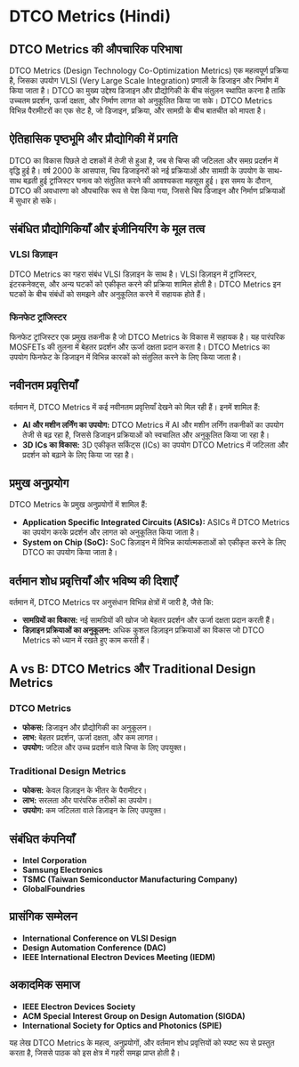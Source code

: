 # DTCO Metrics (Hindi)

## DTCO Metrics की औपचारिक परिभाषा

DTCO Metrics (Design Technology Co-Optimization Metrics) एक महत्वपूर्ण प्रक्रिया है, जिसका उपयोग VLSI (Very Large Scale Integration) प्रणाली के डिजाइन और निर्माण में किया जाता है। DTCO का मुख्य उद्देश्य डिजाइन और प्रौद्योगिकी के बीच संतुलन स्थापित करना है ताकि उच्चतम प्रदर्शन, ऊर्जा दक्षता, और निर्माण लागत को अनुकूलित किया जा सके। DTCO Metrics विभिन्न पैरामीटरों का एक सेट है, जो डिजाइन, प्रक्रिया, और सामग्री के बीच बातचीत को मापता है।

## ऐतिहासिक पृष्ठभूमि और प्रौद्योगिकी में प्रगति

DTCO का विकास पिछले दो दशकों में तेजी से हुआ है, जब से चिप्स की जटिलता और समग्र प्रदर्शन में वृद्धि हुई है। वर्ष 2000 के आसपास, चिप डिजाइनरों को नई प्रक्रियाओं और सामग्री के उपयोग के साथ-साथ बढ़ती हुई ट्रांजिस्टर घनत्व को संतुलित करने की आवश्यकता महसूस हुई। इस समय के दौरान, DTCO की अवधारणा को औपचारिक रूप से पेश किया गया, जिससे चिप डिजाइन और निर्माण प्रक्रियाओं में सुधार हो सके।

## संबंधित प्रौद्योगिकियाँ और इंजीनियरिंग के मूल तत्व

### VLSI डिज़ाइन

DTCO Metrics का गहरा संबंध VLSI डिज़ाइन के साथ है। VLSI डिज़ाइन में ट्रांजिस्टर, इंटरकनेक्ट्स, और अन्य घटकों को एकीकृत करने की प्रक्रिया शामिल होती है। DTCO Metrics इन घटकों के बीच संबंधों को समझने और अनुकूलित करने में सहायक होते हैं।

### फिनफेट ट्रांजिस्टर

फिनफेट ट्रांजिस्टर एक प्रमुख तकनीक है जो DTCO Metrics के विकास में सहायक है। यह पारंपरिक MOSFETs की तुलना में बेहतर प्रदर्शन और ऊर्जा दक्षता प्रदान करता है। DTCO Metrics का उपयोग फिनफेट के डिजाइन में विभिन्न कारकों को संतुलित करने के लिए किया जाता है।

## नवीनतम प्रवृत्तियाँ

वर्तमान में, DTCO Metrics में कई नवीनतम प्रवृत्तियाँ देखने को मिल रही हैं। इनमें शामिल हैं:

- **AI और मशीन लर्निंग का उपयोग:** DTCO Metrics में AI और मशीन लर्निंग तकनीकों का उपयोग तेजी से बढ़ रहा है, जिससे डिजाइन प्रक्रियाओं को स्वचालित और अनुकूलित किया जा रहा है।
- **3D ICs का विकास:** 3D एकीकृत सर्किट्स (ICs) का उपयोग DTCO Metrics में जटिलता और प्रदर्शन को बढ़ाने के लिए किया जा रहा है।

## प्रमुख अनुप्रयोग

DTCO Metrics के प्रमुख अनुप्रयोगों में शामिल हैं:

- **Application Specific Integrated Circuits (ASICs):** ASICs में DTCO Metrics का उपयोग करके प्रदर्शन और लागत को अनुकूलित किया जाता है।
- **System on Chip (SoC):** SoC डिज़ाइन में विभिन्न कार्यात्मकताओं को एकीकृत करने के लिए DTCO का उपयोग किया जाता है।

## वर्तमान शोध प्रवृत्तियाँ और भविष्य की दिशाएँ

वर्तमान में, DTCO Metrics पर अनुसंधान विभिन्न क्षेत्रों में जारी है, जैसे कि:

- **सामग्रियों का विकास:** नई सामग्रियों की खोज जो बेहतर प्रदर्शन और ऊर्जा दक्षता प्रदान करती हैं।
- **डिज़ाइन प्रक्रियाओं का अनुकूलन:** अधिक कुशल डिज़ाइन प्रक्रियाओं का विकास जो DTCO Metrics को ध्यान में रखते हुए काम करती हैं।

## A vs B: DTCO Metrics और Traditional Design Metrics

### DTCO Metrics

- **फोकस:** डिजाइन और प्रौद्योगिकी का अनुकूलन।
- **लाभ:** बेहतर प्रदर्शन, ऊर्जा दक्षता, और कम लागत।
- **उपयोग:** जटिल और उच्च प्रदर्शन वाले चिप्स के लिए उपयुक्त।

### Traditional Design Metrics

- **फोकस:** केवल डिज़ाइन के भीतर के पैरामीटर।
- **लाभ:** सरलता और पारंपरिक तरीकों का उपयोग।
- **उपयोग:** कम जटिलता वाले डिज़ाइन के लिए उपयुक्त।

## संबंधित कंपनियाँ

- **Intel Corporation**
- **Samsung Electronics**
- **TSMC (Taiwan Semiconductor Manufacturing Company)**
- **GlobalFoundries**

## प्रासंगिक सम्मेलन

- **International Conference on VLSI Design**
- **Design Automation Conference (DAC)**
- **IEEE International Electron Devices Meeting (IEDM)**

## अकादमिक समाज

- **IEEE Electron Devices Society**
- **ACM Special Interest Group on Design Automation (SIGDA)**
- **International Society for Optics and Photonics (SPIE)**

यह लेख DTCO Metrics के महत्व, अनुप्रयोगों, और वर्तमान शोध प्रवृत्तियों को स्पष्ट रूप से प्रस्तुत करता है, जिससे पाठक को इस क्षेत्र में गहरी समझ प्राप्त होती है।
